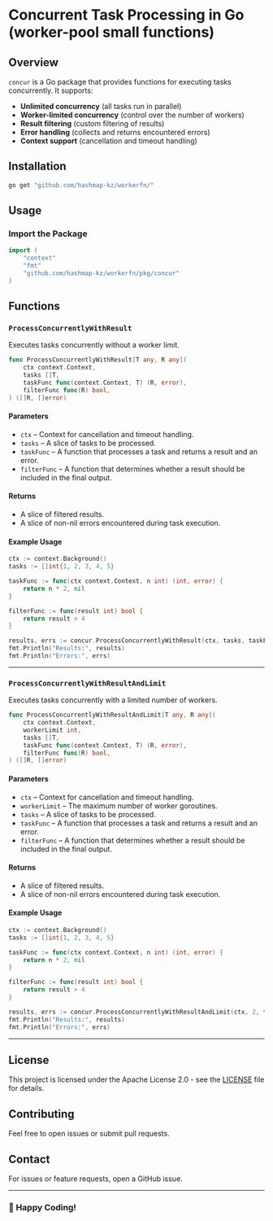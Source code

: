 # Concurrent Task Processing in Go (worker-pool small functions)

## Overview
`concur` is a Go package that provides functions for executing tasks concurrently. It supports:

- **Unlimited concurrency** (all tasks run in parallel)
- **Worker-limited concurrency** (control over the number of workers)
- **Result filtering** (custom filtering of results)
- **Error handling** (collects and returns encountered errors)
- **Context support** (cancellation and timeout handling)

## Installation
```sh
go get "github.com/hashmap-kz/workerfn/"
```

## Usage

### Import the Package
```go
import (
    "context"
    "fmt"
    "github.com/hashmap-kz/workerfn/pkg/concur"
)
```

## Functions

### `ProcessConcurrentlyWithResult`
Executes tasks concurrently without a worker limit.

```go
func ProcessConcurrentlyWithResult[T any, R any](
    ctx context.Context,
    tasks []T,
    taskFunc func(context.Context, T) (R, error),
    filterFunc func(R) bool,
) ([]R, []error)
```

#### Parameters
- `ctx` – Context for cancellation and timeout handling.
- `tasks` – A slice of tasks to be processed.
- `taskFunc` – A function that processes a task and returns a result and an error.
- `filterFunc` – A function that determines whether a result should be included in the final output.

#### Returns
- A slice of filtered results.
- A slice of non-nil errors encountered during task execution.

#### Example Usage
```go
ctx := context.Background()
tasks := []int{1, 2, 3, 4, 5}

taskFunc := func(ctx context.Context, n int) (int, error) {
    return n * 2, nil
}

filterFunc := func(result int) bool {
    return result > 4
}

results, errs := concur.ProcessConcurrentlyWithResult(ctx, tasks, taskFunc, filterFunc)
fmt.Println("Results:", results)
fmt.Println("Errors:", errs)
```

---

### `ProcessConcurrentlyWithResultAndLimit`
Executes tasks concurrently with a limited number of workers.

```go
func ProcessConcurrentlyWithResultAndLimit[T any, R any](
    ctx context.Context,
    workerLimit int,
    tasks []T,
    taskFunc func(context.Context, T) (R, error),
    filterFunc func(R) bool,
) ([]R, []error)
```

#### Parameters
- `ctx` – Context for cancellation and timeout handling.
- `workerLimit` – The maximum number of worker goroutines.
- `tasks` – A slice of tasks to be processed.
- `taskFunc` – A function that processes a task and returns a result and an error.
- `filterFunc` – A function that determines whether a result should be included in the final output.

#### Returns
- A slice of filtered results.
- A slice of non-nil errors encountered during task execution.

#### Example Usage
```go
ctx := context.Background()
tasks := []int{1, 2, 3, 4, 5}

taskFunc := func(ctx context.Context, n int) (int, error) {
    return n * 2, nil
}

filterFunc := func(result int) bool {
    return result > 4
}

results, errs := concur.ProcessConcurrentlyWithResultAndLimit(ctx, 2, tasks, taskFunc, filterFunc)
fmt.Println("Results:", results)
fmt.Println("Errors:", errs)
```

---

## License
This project is licensed under the Apache License 2.0 - see the [LICENSE](LICENSE) file for details.

## Contributing
Feel free to open issues or submit pull requests.

## Contact
For issues or feature requests, open a GitHub issue.

---

### 🚀 Happy Coding!

